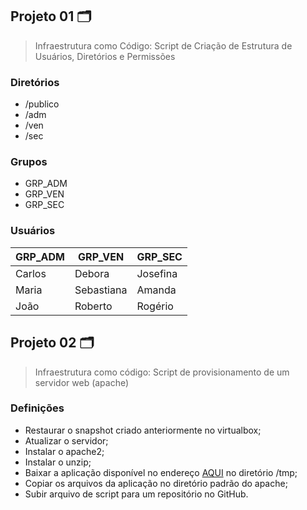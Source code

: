 ## Projeto 01 🗂

> Infraestrutura como Código: Script de Criação de Estrutura de Usuários, Diretórios e Permissões

### Diretórios 

- /publico
- /adm
- /ven
- /sec

### Grupos

- GRP_ADM
- GRP_VEN
- GRP_SEC

### Usuários

| GRP_ADM | GRP_VEN    | GRP_SEC  |
| ------- | ---------- | -------- |
| Carlos  | Debora     | Josefina |
| Maria   | Sebastiana | Amanda   |
| João    | Roberto    | Rogério  |

## Projeto 02 🗂

 > Infraestrutura como código: Script de provisionamento de um servidor web (apache)

### Definições

- Restaurar o snapshot criado anteriormente no virtualbox;
- Atualizar o servidor;
- Instalar o apache2;
- Instalar o unzip;
- Baixar a aplicação disponível no endereço [AQUI](https://github.com/denilsonbonatti/linux-site-dio/archive/refs/heads/main.zip) no diretório /tmp;
- Copiar os arquivos da aplicação no diretório padrão do apache;
- Subir arquivo de script para um repositório no GitHub.
